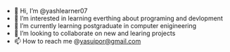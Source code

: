 - 👋 Hi, I’m @yashlearner07
- 👀 I’m interested in learning everthing about programing and devlopment
- 🌱 I’m currently learning postgraduate in computer enigineering
- 💞️ I’m looking to collaborate on new and learing projects
- 📫 How to reach me @yasuipor@gmail.com 

<!---
yashlearner07/yashlearner07 is a ✨ special ✨ repository because its `README.md` (this file) appears on your GitHub profile.
You can click the Preview link to take a look at your changes.
--->
